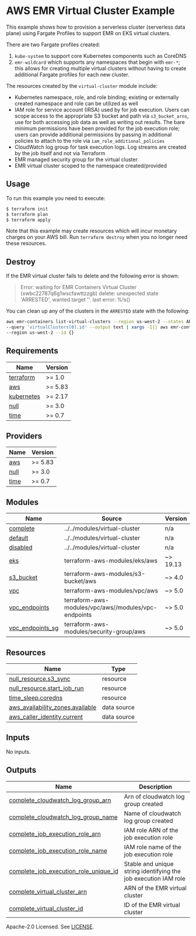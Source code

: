 # AWS EMR Virtual Cluster Example

This example shows how to provision a serverless cluster (serverless data plane) using Fargate Profiles to support EMR on EKS virtual clusters.

There are two Fargate profiles created:
1. `kube-system` to support core Kubernetes components such as CoreDNS
2. `emr-wildcard` which supports any namespaces that begin with `emr-*`; this allows for creating multiple virtual clusters without having to create additional Fargate profiles for each new cluster.

The resources created by the `virtual-cluster` module include:
- Kubernetes namespace, role, and role binding; existing or externally created namespace and role can be utilized as well
- IAM role for service account (IRSA) used by for job execution. Users can scope access to the appropriate S3 bucket and path via `s3_bucket_arns`, use for both accessing job data as well as writing out results. The bare minimum permissions have been provided for the job execution role; users can provide additional permissions by passing in additional policies to attach to the role via `iam_role_additional_policies`
- CloudWatch log group for task execution logs. Log streams are created by the job itself and not via Terraform
- EMR managed security group for the virtual cluster
- EMR virtual cluster scoped to the namespace created/provided

## Usage

To run this example you need to execute:

```bash
$ terraform init
$ terraform plan
$ terraform apply
```

Note that this example may create resources which will incur monetary charges on your AWS bill. Run `terraform destroy` when you no longer need these resources.

## Destroy

If the EMR virtual cluster fails to delete and the following error is shown:

> Error: waiting for EMR Containers Virtual Cluster (xwbc22787q6g1wscfawttzzgb) delete: unexpected state 'ARRESTED', wanted target ''. last error: %!s(<nil>)

You can clean up any of the clusters in the `ARRESTED` state with the following:

```sh
aws emr-containers list-virtual-clusters --region us-west-2 --states ARRESTED \
--query 'virtualClusters[0].id' --output text | xargs -I{} aws emr-containers delete-virtual-cluster \
--region us-west-2 --id {}
```

<!-- BEGIN_TF_DOCS -->
## Requirements

| Name | Version |
|------|---------|
| <a name="requirement_terraform"></a> [terraform](#requirement\_terraform) | >= 1.0 |
| <a name="requirement_aws"></a> [aws](#requirement\_aws) | >= 5.83 |
| <a name="requirement_kubernetes"></a> [kubernetes](#requirement\_kubernetes) | >= 2.17 |
| <a name="requirement_null"></a> [null](#requirement\_null) | >= 3.0 |
| <a name="requirement_time"></a> [time](#requirement\_time) | >= 0.7 |

## Providers

| Name | Version |
|------|---------|
| <a name="provider_aws"></a> [aws](#provider\_aws) | >= 5.83 |
| <a name="provider_null"></a> [null](#provider\_null) | >= 3.0 |
| <a name="provider_time"></a> [time](#provider\_time) | >= 0.7 |

## Modules

| Name | Source | Version |
|------|--------|---------|
| <a name="module_complete"></a> [complete](#module\_complete) | ../../modules/virtual-cluster | n/a |
| <a name="module_default"></a> [default](#module\_default) | ../../modules/virtual-cluster | n/a |
| <a name="module_disabled"></a> [disabled](#module\_disabled) | ../../modules/virtual-cluster | n/a |
| <a name="module_eks"></a> [eks](#module\_eks) | terraform-aws-modules/eks/aws | ~> 19.13 |
| <a name="module_s3_bucket"></a> [s3\_bucket](#module\_s3\_bucket) | terraform-aws-modules/s3-bucket/aws | ~> 4.0 |
| <a name="module_vpc"></a> [vpc](#module\_vpc) | terraform-aws-modules/vpc/aws | ~> 5.0 |
| <a name="module_vpc_endpoints"></a> [vpc\_endpoints](#module\_vpc\_endpoints) | terraform-aws-modules/vpc/aws//modules/vpc-endpoints | ~> 5.0 |
| <a name="module_vpc_endpoints_sg"></a> [vpc\_endpoints\_sg](#module\_vpc\_endpoints\_sg) | terraform-aws-modules/security-group/aws | ~> 5.0 |

## Resources

| Name | Type |
|------|------|
| [null_resource.s3_sync](https://registry.terraform.io/providers/hashicorp/null/latest/docs/resources/resource) | resource |
| [null_resource.start_job_run](https://registry.terraform.io/providers/hashicorp/null/latest/docs/resources/resource) | resource |
| [time_sleep.coredns](https://registry.terraform.io/providers/hashicorp/time/latest/docs/resources/sleep) | resource |
| [aws_availability_zones.available](https://registry.terraform.io/providers/hashicorp/aws/latest/docs/data-sources/availability_zones) | data source |
| [aws_caller_identity.current](https://registry.terraform.io/providers/hashicorp/aws/latest/docs/data-sources/caller_identity) | data source |

## Inputs

No inputs.

## Outputs

| Name | Description |
|------|-------------|
| <a name="output_complete_cloudwatch_log_group_arn"></a> [complete\_cloudwatch\_log\_group\_arn](#output\_complete\_cloudwatch\_log\_group\_arn) | Arn of cloudwatch log group created |
| <a name="output_complete_cloudwatch_log_group_name"></a> [complete\_cloudwatch\_log\_group\_name](#output\_complete\_cloudwatch\_log\_group\_name) | Name of cloudwatch log group created |
| <a name="output_complete_job_execution_role_arn"></a> [complete\_job\_execution\_role\_arn](#output\_complete\_job\_execution\_role\_arn) | IAM role ARN of the job execution role |
| <a name="output_complete_job_execution_role_name"></a> [complete\_job\_execution\_role\_name](#output\_complete\_job\_execution\_role\_name) | IAM role name of the job execution role |
| <a name="output_complete_job_execution_role_unique_id"></a> [complete\_job\_execution\_role\_unique\_id](#output\_complete\_job\_execution\_role\_unique\_id) | Stable and unique string identifying the job execution IAM role |
| <a name="output_complete_virtual_cluster_arn"></a> [complete\_virtual\_cluster\_arn](#output\_complete\_virtual\_cluster\_arn) | ARN of the EMR virtual cluster |
| <a name="output_complete_virtual_cluster_id"></a> [complete\_virtual\_cluster\_id](#output\_complete\_virtual\_cluster\_id) | ID of the EMR virtual cluster |
<!-- END_TF_DOCS -->

Apache-2.0 Licensed. See [LICENSE](https://github.com/terraform-aws-modules/terraform-aws-emr/blob/master/LICENSE).

